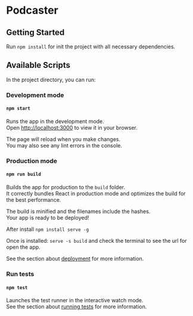 # Podcaster 

## Getting Started 

Run `npm install` for init the project with all necessary dependencies.

## Available Scripts

In the project directory, you can run:

### Development mode

#### `npm start`

Runs the app in the development mode.\
Open [http://localhost:3000](http://localhost:3000) to view it in your browser.

The page will reload when you make changes.\
You may also see any lint errors in the console.

### Production mode

#### `npm run build`

Builds the app for production to the `build` folder.\
It correctly bundles React in production mode and optimizes the build for the best performance.

The build is minified and the filenames include the hashes.\
Your app is ready to be deployed!

After install `npm install serve -g`

Once is installed: `serve -s build` and check the terminal to see the url for open the app.

See the section about [deployment](https://facebook.github.io/create-react-app/docs/deployment) for more information.

### Run tests 

#### `npm test`

Launches the test runner in the interactive watch mode.\
See the section about [running tests](https://facebook.github.io/create-react-app/docs/running-tests) for more information.

